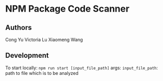# NPM Package Code Scanner

## Authors

Cong Yu
Victoria Lu
Xiaomeng Wang

## Development

To start locally: `npm run start [input_file_path]`
args:
`input_file_path`: path to file which is to be analyzed
